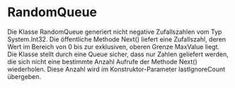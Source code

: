 ﻿RandomQueue
===========

Die Klasse RandomQueue generiert nicht negative Zufallszahlen vom Typ System.Int32. Die öffentliche Methode Next() liefert eine Zufallszahl, deren Wert im Bereich von 0 bis zur exklusiven, oberen Grenze MaxValue liegt. Die Klasse stellt durch eine Queue sicher, dass nur Zahlen geliefert werden, die sich nicht eine bestimmte Anzahl Aufrufe der Methode Next() wiederholen. Diese Anzahl wird im Konstruktor-Parameter lastIgnoreCount übergeben.

